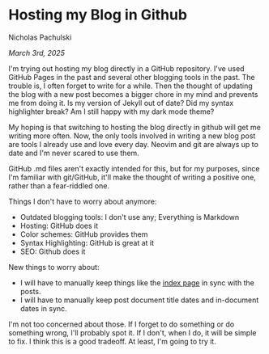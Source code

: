 # Hosting my Blog in Github

Nicholas Pachulski

_March 3rd, 2025_

I'm trying out hosting my blog directly in a GitHub repository. I've used GitHub Pages in the past and several other blogging tools in the past. The trouble is, I often forget to write for a while. Then the thought of updating the blog with a new post becomes a bigger chore in my mind and prevents me from doing it. Is my version of Jekyll out of date? Did my syntax highlighter break? Am I still happy with my dark mode theme?

My hoping is that switching to hosting the blog directly in github will get me writing more often. Now, the only tools involved in writing a new blog post are tools I already use and love every day. Neovim and git are always up to date and I'm never scared to use them.

GitHub .md files aren't exactly intended for this, but for my purposes, since I'm familiar with git/GitHub, it'll make the thought of writing a positive one, rather than a fear-riddled one.

Things I don't have to worry about anymore:

- Outdated blogging tools: I don't use any; Everything is Markdown
- Hosting: GitHub does it
- Color schemes: GitHub provides them
- Syntax Highlighting: GitHub is great at it
- SEO: Github does it

New things to worry about:

- I will have to manually keep things like the [index page]() in sync with the posts.
- I will have to manually keep post document title dates and in-document dates in sync.

I'm not too concerned about those. If I forget to do something or do something wrong, I'll probably spot it. If I don't, when I do, it will be simple to fix. I think this is a good tradeoff. At least, I'm going to try it.
